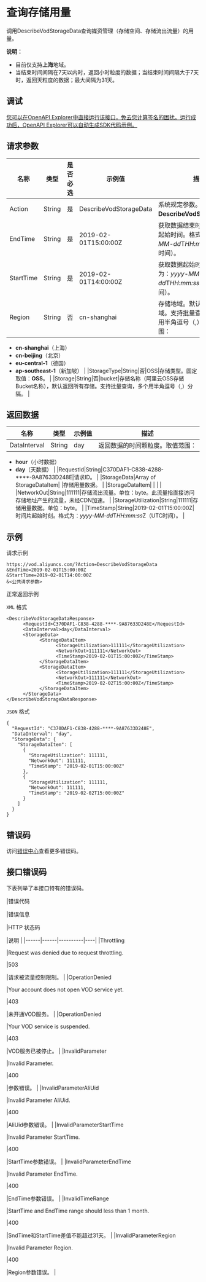 # 查询存储用量

调用DescribeVodStorageData查询媒资管理（存储空间、存储流出流量）的用量。

**说明：**

-   目前仅支持**上海**地域。
-   当结束时间间隔在7天以内时，返回小时粒度的数据；当结束时间间隔大于7天时，返回天粒度的数据；最大间隔为31天。

## 调试

[您可以在OpenAPI Explorer中直接运行该接口，免去您计算签名的困扰。运行成功后，OpenAPI Explorer可以自动生成SDK代码示例。](https://api.aliyun.com/#product=vod&api=DescribeVodStorageData&type=RPC&version=2017-03-21)

## 请求参数

|名称|类型|是否必选|示例值|描述|
|--|--|----|---|--|
|Action|String|是|DescribeVodStorageData|系统规定参数。取值：**DescribeVodStorageData**。 |
|EndTime|String|是|2019-02-01T15:00:00Z|获取数据结束时间点，需晚于起始时间。格式为：*yyyy-MM-dd*T*HH:mm:ss*Z（UTC时间）。 |
|StartTime|String|是|2019-02-01T14:00:00Z|获取数据起始时间点。格式为：*yyyy-MM-dd*T*HH:mm:ss*Z（UTC时间）。 |
|Region|String|否|cn-shanghai|存储地域。默认返回所有地域。支持批量查询，多个区域用半角逗号（,）分隔。取值范围：

 -   **cn-shanghai**（上海）
-   **cn-beijing**（北京）
-   **eu-central-1**（德国）
-   **ap-southeast-1**（新加坡） |
|StorageType|String|否|OSS|存储类型。固定取值：**OSS**。 |
|Storage|String|否|bucket|存储名称（阿里云OSS存储Bucket名称），默认返回所有存储。支持批量查询，多个用半角逗号（,）分隔。 |

## 返回数据

|名称|类型|示例值|描述|
|--|--|---|--|
|DataInterval|String|day|返回数据的时间颗粒度。取值范围：

 -   **hour**（小时数据）
-   **day**（天数据） |
|RequestId|String|C370DAF1-C838-4288-\*\*\*\*-9A87633D248E|请求ID。 |
|StorageData|Array of StorageDataItem| |存储用量数据。 |
|StorageDataItem| | | |
|NetworkOut|String|111111|存储流出流量。单位：byte。此流量指直接访问存储地址产生的流量，未经CDN加速。 |
|StorageUtilization|String|111111|存储用量数据。单位：byte。 |
|TimeStamp|String|2019-02-01T15:00:00Z|时间片起始时刻。格式为：*yyyy-MM-dd*T*HH:mm:ss*Z（UTC时间）。 |

## 示例

请求示例

```
https://vod.aliyuncs.com/?Action=DescribeVodStorageData
&EndTime=2019-02-01T15:00:00Z
&StartTime=2019-02-01T14:00:00Z
&<公共请求参数>
```

正常返回示例

`XML` 格式

```
<DescribeVodStorageDataResponse>
	  <RequestId>C370DAF1-C838-4288-****-9A87633D248E</RequestId>
	  <DataInterval>day</DataInterval>
	  <StorageData>
		    <StorageDataItem>
			      <StorageUtilization>111111</StorageUtilization>
			      <NetworkOut>111111</NetworkOut>
			      <TimeStamp>2019-02-01T15:00:00Z</TimeStamp>
		    </StorageDataItem>
		    <StorageDataItem>
			      <StorageUtilization>111111</StorageUtilization>
			      <NetworkOut>111111</NetworkOut>
			      <TimeStamp>2019-02-02T15:00:00Z</TimeStamp>
		    </StorageDataItem>
	  </StorageData>
</DescribeVodStorageDataResponse>
```

`JSON` 格式

```
{
  "RequestId": "C370DAF1-C838-4288-****-9A87633D248E",
  "DataInterval": "day",
  "StorageData": {
    "StorageDataItem": [
      {
        "StorageUtilization": 111111,
        "NetworkOut": 111111,
        "TimeStamp": "2019-02-01T15:00:00Z"
      },
      {
        "StorageUtilization": 111111,
        "NetworkOut": 111111,
        "TimeStamp": "2019-02-02T15:00:00Z"
      }
    ]
  }
}
```

## 错误码

访问[错误中心](https://error-center.aliyun.com/status/product/vod)查看更多错误码。

## 接口错误码

下表列举了本接口特有的错误码。

|错误代码

|错误信息

|HTTP 状态码

|说明 |
|------|------|----------|----|
|Throttling

|Request was denied due to request throttling.

|503

|请求被流量控制限制。 |
|OperationDenied

|Your account does not open VOD service yet.

|403

|未开通VOD服务。 |
|OperationDenied

|Your VOD service is suspended.

|403

|VOD服务已被停止。 |
|InvalidParameter

|Invalid Parameter.

|400

|参数错误。 |
|InvalidParameterAliUid

|Invalid Parameter AliUid.

|400

|AliUid参数错误。 |
|InvalidParameterStartTime

|Invalid Parameter StartTime.

|400

|StartTime参数错误。 |
|InvalidParameterEndTime

|Invalid Parameter EndTime.

|400

|EndTime参数错误。 |
|InvalidTimeRange

|StartTime and EndTime range should less than 1 month.

|400

|SndTime和StartTime差值不能超过31天。 |
|InvalidParameterRegion

|Invalid Parameter Region.

|400

|Region参数错误。 |

